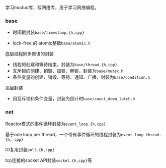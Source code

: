 学习muduo库，写网络库，用于学习网络编程。

### base

- 时间戳封装`base/timestamp.{h,cpp}`

- lock-free 的 atomic整数`base/atomic.h`

底层线程同步原语的封装

- 线程的创建和等待结束，封装为`base/thread.{h,cpp}`
- 互斥锁的创建、销毁、加锁、解锁，封装为`base/mutex.h`
- 条件变量的创建、销毁、等待、通知、广播，封装为`base/condition.h`

高层封装

- 用互斥锁和条件变量，封装为倒计时`base/count_down_latch.h`

### net

Reactor模式的事件循环封装为`event_loop.{h,cpp}`

基于one loop per thread，一个带有事件循环的线程封装为`event_loop_thread.{h, cpp}`

IO复用封装`poll.{h,cpp}`

tcp连接的socket API封装`socket.{h,cpp}`等
